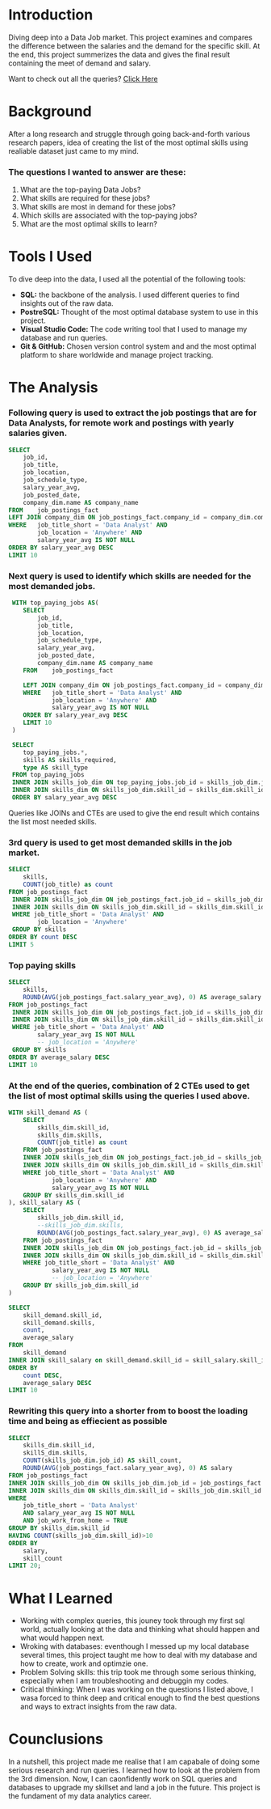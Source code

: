 # Introduction

Diving deep into a Data Job market. This project examines and compares the difference between the salaries and the demand for the specific skill. At the end, this project summerizes the data and gives the final result containing the meet of demand and salary.

Want to check out all the queries?     [Click Here](/project_folder/)

# Background

After a long research and struggle through going back-and-forth various research papers, idea of creating the list of the most optimal skills using realiable dataset just came to my mind.

### The questions I wanted to answer are these:

1. What are the top-paying Data Jobs?
2. What skills are required for these jobs?
3. What skills are most in demand for these jobs?
4. Which skills are associated with the top-paying jobs?
5. What are the most optimal skills to learn?

# Tools I Used

To dive deep into the data, I used all the potential of the following tools:

- **SQL:** the backbone of the analysis. I used different queries to find insights out of the raw data.
- **PostreSQL:** Thought of the most optimal database system to use in this project.
- **Visual Studio Code:** The code writing tool that I used to manage my database and run queries.
- **Git & GitHub:** Chosen version control system and and the most optimal platform to share worldwide and manage project tracking.

# The Analysis

### Following query is used to extract the job postings that are for Data Analysts, for remote work and postings with yearly salaries given.

```sql
SELECT 
    job_id,
    job_title,
    job_location,
    job_schedule_type,
    salary_year_avg,
    job_posted_date,
    company_dim.name AS company_name
FROM    job_postings_fact
LEFT JOIN company_dim ON job_postings_fact.company_id = company_dim.company_id
WHERE   job_title_short = 'Data Analyst' AND 
        job_location = 'Anywhere' AND
        salary_year_avg IS NOT NULL 
ORDER BY salary_year_avg DESC
LIMIT 10
```

### Next query is used to identify which skills are needed for the most demanded jobs.

```sql
 WITH top_paying_jobs AS(
    SELECT 
        job_id,
        job_title,
        job_location,
        job_schedule_type,
        salary_year_avg,
        job_posted_date,
        company_dim.name AS company_name
    FROM    job_postings_fact

    LEFT JOIN company_dim ON job_postings_fact.company_id = company_dim.company_id
    WHERE   job_title_short = 'Data Analyst' AND 
            job_location = 'Anywhere' AND
            salary_year_avg IS NOT NULL 
    ORDER BY salary_year_avg DESC
    LIMIT 10
 )

 SELECT 
    top_paying_jobs.*,
    skills AS skills_required,
    type AS skill_type
 FROM top_paying_jobs
 INNER JOIN skills_job_dim ON top_paying_jobs.job_id = skills_job_dim.job_id
 INNER JOIN skills_dim ON skills_job_dim.skill_id = skills_dim.skill_id
 ORDER BY salary_year_avg DESC

```
Queries like JOINs and CTEs are used to give the end result which contains the list most needed skills.

### 3rd query is used to get most demanded skills in the job market. 

```sql
SELECT 
    skills,
    COUNT(job_title) as count
FROM job_postings_fact
 INNER JOIN skills_job_dim ON job_postings_fact.job_id = skills_job_dim.job_id
 INNER JOIN skills_dim ON skills_job_dim.skill_id = skills_dim.skill_id
 WHERE job_title_short = 'Data Analyst' AND
        job_location = 'Anywhere'
 GROUP BY skills
ORDER BY count DESC
LIMIT 5
```
### Top paying skills
```sql
SELECT 
    skills,
    ROUND(AVG(job_postings_fact.salary_year_avg), 0) AS average_salary
FROM job_postings_fact
 INNER JOIN skills_job_dim ON job_postings_fact.job_id = skills_job_dim.job_id
 INNER JOIN skills_dim ON skills_job_dim.skill_id = skills_dim.skill_id
 WHERE job_title_short = 'Data Analyst' AND
        salary_year_avg IS NOT NULL
        -- job_location = 'Anywhere'
 GROUP BY skills
ORDER BY average_salary DESC
LIMIT 10
```

### At the end of the queries, combination of 2 CTEs used to get the list of most optimal skills using the queries I used above.

```sql
WITH skill_demand AS (
    SELECT 
        skills_dim.skill_id,
        skills_dim.skills,
        COUNT(job_title) as count
    FROM job_postings_fact
    INNER JOIN skills_job_dim ON job_postings_fact.job_id = skills_job_dim.job_id
    INNER JOIN skills_dim ON skills_job_dim.skill_id = skills_dim.skill_id
    WHERE job_title_short = 'Data Analyst' AND
            job_location = 'Anywhere' AND 
            salary_year_avg IS NOT NULL
    GROUP BY skills_dim.skill_id
), skill_salary AS (
    SELECT 
        skills_job_dim.skill_id,
        --skills_job_dim.skills,
        ROUND(AVG(job_postings_fact.salary_year_avg), 0) AS average_salary
    FROM job_postings_fact
    INNER JOIN skills_job_dim ON job_postings_fact.job_id = skills_job_dim.job_id
    INNER JOIN skills_dim ON skills_job_dim.skill_id = skills_dim.skill_id
    WHERE job_title_short = 'Data Analyst' AND
            salary_year_avg IS NOT NULL
            -- job_location = 'Anywhere'
    GROUP BY skills_job_dim.skill_id
)

SELECT
    skill_demand.skill_id,
    skill_demand.skills,
    count,
    average_salary
FROM 
    skill_demand
INNER JOIN skill_salary on skill_demand.skill_id = skill_salary.skill_id
ORDER BY 
    count DESC,
    average_salary DESC
LIMIT 10
```

### Rewriting this query into a shorter from to boost the loading time and being as effiecient as possible

```sql
SELECT
    skills_dim.skill_id,
    skillS_dim.skills,
    COUNT(skills_job_dim.job_id) AS skill_count,
    ROUND(AVG(job_postings_fact.salary_year_avg), 0) AS salary
FROM job_postings_fact
INNER JOIN skills_job_dim ON skills_job_dim.job_id = job_postings_fact.job_id
INNER JOIN skills_dim ON skills_dim.skill_id = skills_job_dim.skill_id
WHERE 
    job_title_short = 'Data Analyst'
    AND salary_year_avg IS NOT NULL
    AND job_work_from_home = TRUE
GROUP BY skills_dim.skill_id
HAVING COUNT(skills_job_dim.skill_id)>10
ORDER BY 
    salary,
    skill_count
LIMIT 20;
```

# What I Learned

- Working with complex queries, this jouney took through my first sql world, actually looking at the data and thinking what should happen and what would happen next. 
- Wroking with databases: eventhough I messed up my local database several times, this project taught me how to deal with my database and how to create, work and optimzie one.
- Problem Solving skills: this trip took me through some serious thinking, especially when I am troubleshooting and debuggin my codes.
- Critical thinking: When I was working on the questions I listed above, I wasa forced to think deep and critical enough to find the best questions and ways to extract insights from the raw data.

# Counclusions

In a nutshell, this project made me realise that I am capabale of doing some serious research and run queries. I learned how to look at the problem from the 3rd dimension. Now, I can caonfidently work on SQL queries and databases to upgrade my skillset and land a job in the future. This project is the fundament of my data analytics career.